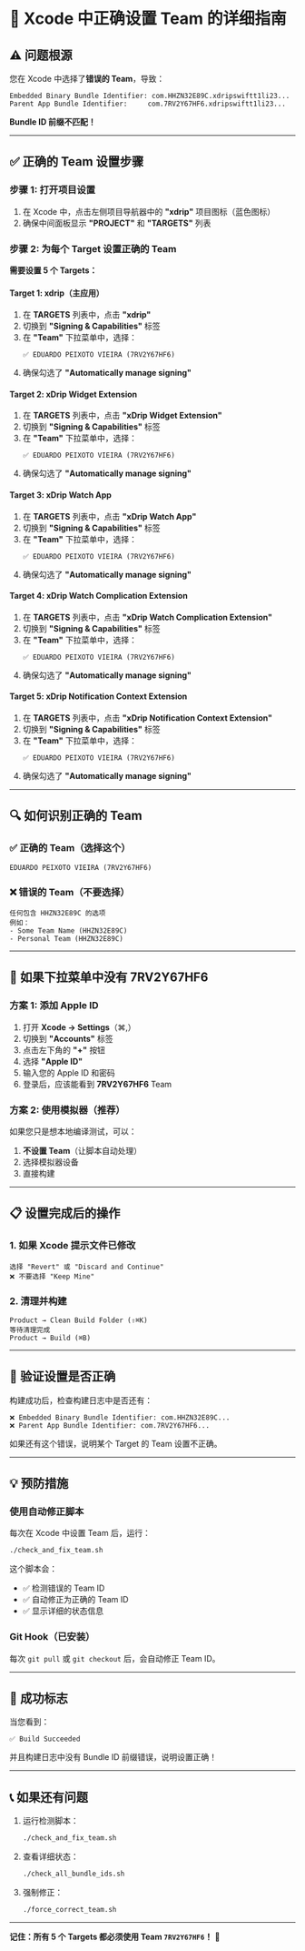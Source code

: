 # 🎯 Xcode 中正确设置 Team 的详细指南

## ⚠️ 问题根源

您在 Xcode 中选择了**错误的 Team**，导致：
```
Embedded Binary Bundle Identifier: com.HHZN32E89C.xdripswiftt1li23...
Parent App Bundle Identifier:     com.7RV2Y67HF6.xdripswiftt1li23...
```

**Bundle ID 前缀不匹配！**

---

## ✅ 正确的 Team 设置步骤

### 步骤 1: 打开项目设置

1. 在 Xcode 中，点击左侧项目导航器中的 **"xdrip"** 项目图标（蓝色图标）
2. 确保中间面板显示 **"PROJECT"** 和 **"TARGETS"** 列表

### 步骤 2: 为每个 Target 设置正确的 Team

**需要设置 5 个 Targets：**

#### Target 1: xdrip（主应用）
1. 在 **TARGETS** 列表中，点击 **"xdrip"**
2. 切换到 **"Signing & Capabilities"** 标签
3. 在 **"Team"** 下拉菜单中，选择：
   ```
   ✅ EDUARDO PEIXOTO VIEIRA (7RV2Y67HF6)
   ```
4. 确保勾选了 **"Automatically manage signing"**

#### Target 2: xDrip Widget Extension
1. 在 **TARGETS** 列表中，点击 **"xDrip Widget Extension"**
2. 切换到 **"Signing & Capabilities"** 标签
3. 在 **"Team"** 下拉菜单中，选择：
   ```
   ✅ EDUARDO PEIXOTO VIEIRA (7RV2Y67HF6)
   ```
4. 确保勾选了 **"Automatically manage signing"**

#### Target 3: xDrip Watch App
1. 在 **TARGETS** 列表中，点击 **"xDrip Watch App"**
2. 切换到 **"Signing & Capabilities"** 标签
3. 在 **"Team"** 下拉菜单中，选择：
   ```
   ✅ EDUARDO PEIXOTO VIEIRA (7RV2Y67HF6)
   ```
4. 确保勾选了 **"Automatically manage signing"**

#### Target 4: xDrip Watch Complication Extension
1. 在 **TARGETS** 列表中，点击 **"xDrip Watch Complication Extension"**
2. 切换到 **"Signing & Capabilities"** 标签
3. 在 **"Team"** 下拉菜单中，选择：
   ```
   ✅ EDUARDO PEIXOTO VIEIRA (7RV2Y67HF6)
   ```
4. 确保勾选了 **"Automatically manage signing"**

#### Target 5: xDrip Notification Context Extension
1. 在 **TARGETS** 列表中，点击 **"xDrip Notification Context Extension"**
2. 切换到 **"Signing & Capabilities"** 标签
3. 在 **"Team"** 下拉菜单中，选择：
   ```
   ✅ EDUARDO PEIXOTO VIEIRA (7RV2Y67HF6)
   ```
4. 确保勾选了 **"Automatically manage signing"**

---

## 🔍 如何识别正确的 Team

### ✅ 正确的 Team（选择这个）
```
EDUARDO PEIXOTO VIEIRA (7RV2Y67HF6)
```

### ❌ 错误的 Team（不要选择）
```
任何包含 HHZN32E89C 的选项
例如：
- Some Team Name (HHZN32E89C)
- Personal Team (HHZN32E89C)
```

---

## 🚨 如果下拉菜单中没有 7RV2Y67HF6

### 方案 1: 添加 Apple ID
1. 打开 **Xcode → Settings**（⌘,）
2. 切换到 **"Accounts"** 标签
3. 点击左下角的 **"+"** 按钮
4. 选择 **"Apple ID"**
5. 输入您的 Apple ID 和密码
6. 登录后，应该能看到 **7RV2Y67HF6** Team

### 方案 2: 使用模拟器（推荐）
如果您只是想本地编译测试，可以：
1. **不设置 Team**（让脚本自动处理）
2. 选择模拟器设备
3. 直接构建

---

## 📋 设置完成后的操作

### 1. 如果 Xcode 提示文件已修改
```
选择 "Revert" 或 "Discard and Continue"
❌ 不要选择 "Keep Mine"
```

### 2. 清理并构建
```
Product → Clean Build Folder (⇧⌘K)
等待清理完成
Product → Build (⌘B)
```

---

## 🎯 验证设置是否正确

构建成功后，检查构建日志中是否还有：
```
❌ Embedded Binary Bundle Identifier: com.HHZN32E89C...
❌ Parent App Bundle Identifier: com.7RV2Y67HF6...
```

如果还有这个错误，说明某个 Target 的 Team 设置不正确。

---

## 💡 预防措施

### 使用自动修正脚本
每次在 Xcode 中设置 Team 后，运行：
```bash
./check_and_fix_team.sh
```

这个脚本会：
- ✅ 检测错误的 Team ID
- ✅ 自动修正为正确的 Team ID
- ✅ 显示详细的状态信息

### Git Hook（已安装）
每次 `git pull` 或 `git checkout` 后，会自动修正 Team ID。

---

## 🎉 成功标志

当您看到：
```
✅ Build Succeeded
```

并且构建日志中没有 Bundle ID 前缀错误，说明设置正确！

---

## 📞 如果还有问题

1. 运行检测脚本：
   ```bash
   ./check_and_fix_team.sh
   ```

2. 查看详细状态：
   ```bash
   ./check_all_bundle_ids.sh
   ```

3. 强制修正：
   ```bash
   ./force_correct_team.sh
   ```

---

**记住：所有 5 个 Targets 都必须使用 Team `7RV2Y67HF6`！** 🎯

